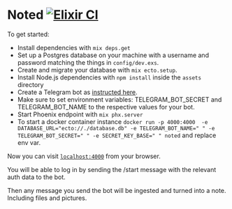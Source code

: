 # Noted [![Elixir CI](https://github.com/lawik/noted/actions/workflows/elixir.yml/badge.svg?branch=main)](https://github.com/lawik/noted/actions/workflows/elixir.yml)

To get started:

  * Install dependencies with `mix deps.get`
  * Set up a Postgres database on your machine with a username and password matching the things in `config/dev.exs`.
  * Create and migrate your database with `mix ecto.setup`.
  * Install Node.js dependencies with `npm install` inside the `assets` directory
  * Create a Telegram bot as [instructed here](https://core.telegram.org/bots#6-botfather).
  * Make sure to set environment variables: TELEGRAM_BOT_SECRET and TELEGRAM_BOT_NAME to the respective values for your bot.
  * Start Phoenix endpoint with `mix phx.server`
  * To start a docker container instance `docker run -p 4000:4000  -e DATABASE_URL="ecto://./database.db" -e TELEGRAM_BOT_NAME=" " -e TELEGRAM_BOT_SECRET=" " -e SECRET_KEY_BASE=" " noted` and replace env var.

Now you can visit [`localhost:4000`](http://localhost:4000) from your browser.

You will be able to log in by sending the /start message with the relevant auth data to the bot.

Then any message you send the bot will be ingested and turned into a note. Including files and pictures.
